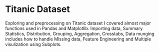# Titanic Dataset
Exploring and preprocessing on Titanic dataset
I covered almost major functions used in Pandas and Matplotlib.
Importing data, Summary Statistics, Distribution, Grouping, Aggregation, Crosstabs, Data munging includes how to handle Missing data, Feature Engineering and Multiple visulization using Subplots.
